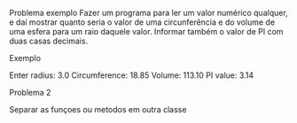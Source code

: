 Problema exemplo
Fazer um programa para ler um valor numérico qualquer, e daí mostrar
quanto seria o valor de uma circunferência e do volume de uma esfera
para um raio daquele valor. Informar também o valor de PI com duas
casas decimais.

Exemplo 

Enter radius: 3.0
Circumference: 18.85
Volume: 113.10
PI value: 3.14


Problema 2


Separar as funçoes ou metodos em outra classe







